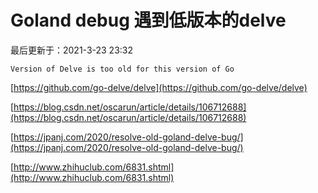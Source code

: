 # Goland debug 遇到低版本的delve


最后更新于：2021-3-23 23:32

```
Version of Delve is too old for this version of Go
``` 


[https://github.com/go-delve/delve](https://github.com/go-delve/delve)

[https://blog.csdn.net/oscarun/article/details/106712688](https://blog.csdn.net/oscarun/article/details/106712688)

[https://jpanj.com/2020/resolve-old-goland-delve-bug/](https://jpanj.com/2020/resolve-old-goland-delve-bug/)

[http://www.zhihuclub.com/6831.shtml](http://www.zhihuclub.com/6831.shtml)
